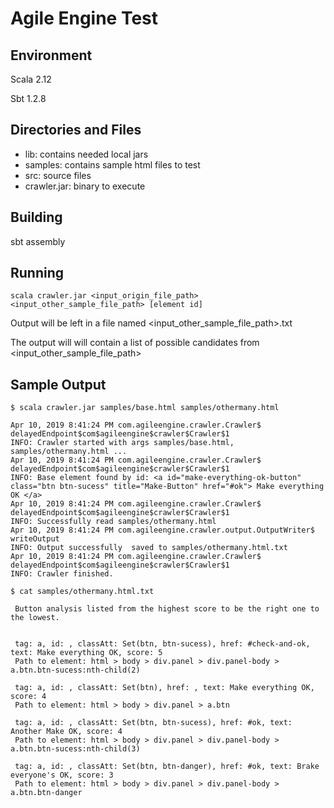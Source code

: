 Agile Engine Test
=================

Environment
------------

Scala 2.12

Sbt 1.2.8

Directories and Files
---------------------

* lib: contains needed local jars
* samples: contains sample html files to test
* src: source files
* crawler.jar: binary to execute

Building
--------

sbt assembly

Running
--------

`scala crawler.jar <input_origin_file_path> <input_other_sample_file_path> [element id]`

Output will be left in a file named <input_other_sample_file_path>.txt

The output will will contain a list of possible candidates from <input_other_sample_file_path>

Sample Output
-------------

`$ scala crawler.jar samples/base.html samples/othermany.html`

```
Apr 10, 2019 8:41:24 PM com.agileengine.crawler.Crawler$ delayedEndpoint$com$agileengine$crawler$Crawler$1
INFO: Crawler started with args samples/base.html, samples/othermany.html ...
Apr 10, 2019 8:41:24 PM com.agileengine.crawler.Crawler$ delayedEndpoint$com$agileengine$crawler$Crawler$1
INFO: Base element found by id: <a id="make-everything-ok-button" class="btn btn-sucess" title="Make-Button" href="#ok"> Make everything OK </a>
Apr 10, 2019 8:41:24 PM com.agileengine.crawler.Crawler$ delayedEndpoint$com$agileengine$crawler$Crawler$1
INFO: Successfully read samples/othermany.html
Apr 10, 2019 8:41:24 PM com.agileengine.crawler.output.OutputWriter$ writeOutput
INFO: Output successfully  saved to samples/othermany.html.txt
Apr 10, 2019 8:41:24 PM com.agileengine.crawler.Crawler$ delayedEndpoint$com$agileengine$crawler$Crawler$1
INFO: Crawler finished.
```

`$ cat samples/othermany.html.txt`

```
 Button analysis listed from the highest score to be the right one to the lowest.


 tag: a, id: , classAtt: Set(btn, btn-sucess), href: #check-and-ok, text: Make everything OK, score: 5
 Path to element: html > body > div.panel > div.panel-body > a.btn.btn-sucess:nth-child(2)

 tag: a, id: , classAtt: Set(btn), href: , text: Make everything OK, score: 4
 Path to element: html > body > div.panel > a.btn

 tag: a, id: , classAtt: Set(btn, btn-sucess), href: #ok, text: Another Make OK, score: 4
 Path to element: html > body > div.panel > div.panel-body > a.btn.btn-sucess:nth-child(3)

 tag: a, id: , classAtt: Set(btn, btn-danger), href: #ok, text: Brake everyone's OK, score: 3
 Path to element: html > body > div.panel > div.panel-body > a.btn.btn-danger
```